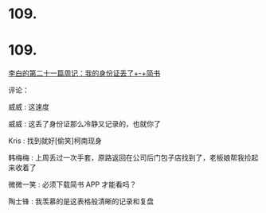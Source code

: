 # 109.

# 109.

[李白的第二十一篇周记：我的身份证丢了+-+简书](https://www.jianshu.com/p/fb5f5536f248?utm_campaign=haruki&utm_content=note&utm_medium=reader_share&utm_source=weixin&from=groupmessage)

评论：

威威 : 这速度

威威 : 这丢了身份证那么冷静又记录的，也就你了

Kris : 找到就好[偷笑]柯南现身

韩梅梅 : 上周丢过一次手套，原路返回在公司后门包子店找到了，老板娘帮我捡起来收着了

微微一笑 : 必须下载简书 APP 才能看吗？

陶士锋 : 我羡慕的是这表格般清晰的记录和复盘